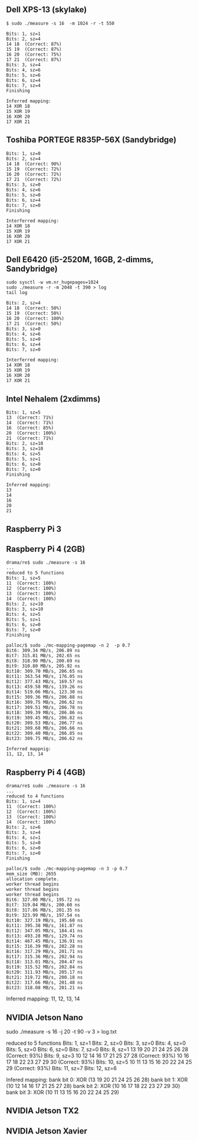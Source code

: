 
## Dell XPS-13 (skylake)

	$ sudo ./measure -s 16  -m 1024 -r -t 550

	Bits: 1, sz=1
	Bits: 2, sz=4
	14 18  (Correct: 87%)
	15 19  (Correct: 87%)
	16 20  (Correct: 75%)
	17 21  (Correct: 87%)
	Bits: 3, sz=4
	Bits: 4, sz=6
	Bits: 5, sz=6
	Bits: 6, sz=4
	Bits: 7, sz=4
	Finishing

	Inferred mapping:  
	14 XOR 18
	15 XOR 19
	16 XOR 20
	17 XOR 21

## Toshiba PORTEGE R835P-56X (Sandybridge)

	Bits: 1, sz=0
	Bits: 2, sz=4
	14 18  (Correct: 90%)
	15 19  (Correct: 72%)
	16 20  (Correct: 72%)
	17 21  (Correct: 72%)
	Bits: 3, sz=0
	Bits: 4, sz=6
	Bits: 5, sz=0
	Bits: 6, sz=4
	Bits: 7, sz=0
	Finishing

	Interferred mapping:
	14 XOR 18
	15 XOR 19
	16 XOR 20
	17 XOR 21

## Dell E6420 (i5-2520M, 16GB, 2-dimms, Sandybridge)

	sudo sysctl -w vm.nr_hugepages=1024
	sudo ./measure -r -m 2048 -t 390 > log
	tail log

	Bits: 2, sz=4
	14 18  (Correct: 50%)
	15 19  (Correct: 50%)
	16 20  (Correct: 100%)
	17 21  (Correct: 50%)
	Bits: 3, sz=0
	Bits: 4, sz=6
	Bits: 5, sz=0
	Bits: 6, sz=4
	Bits: 7, sz=0

	Interferred mapping:
	14 XOR 18
	15 XOR 19
	16 XOR 20
	17 XOR 21

## Intel Nehalem  (2xdimms) 

	Bits: 1, sz=5
	13  (Correct: 71%)
	14  (Correct: 71%)
	16  (Correct: 85%)
	20  (Correct: 100%)
	21  (Correct: 71%)
	Bits: 2, sz=10
	Bits: 3, sz=10
	Bits: 4, sz=5
	Bits: 5, sz=1
	Bits: 6, sz=0
	Bits: 7, sz=0
	Finishing

	Inferred mapping:
	13
	14
	16
	20
	21

## Raspberry Pi 3

## Raspberry Pi 4 (2GB)
	drama/re$ sudo ./measure -s 16
	...
	reduced to 5 functions
	Bits: 1, sz=5
	11  (Correct: 100%)
	12  (Correct: 100%)
	13  (Correct: 100%)
	14  (Correct: 100%)
	Bits: 2, sz=10
	Bits: 3, sz=10
	Bits: 4, sz=5
	Bits: 5, sz=1
	Bits: 6, sz=0
	Bits: 7, sz=0
	Finishing

	palloc/$ sudo ./mc-mapping-pagemap -n 2  -p 0.7
	Bit6: 309.34 MB/s, 206.89 ns
	Bit7: 315.81 MB/s, 202.65 ns
	Bit8: 318.90 MB/s, 200.69 ns
	Bit9: 310.80 MB/s, 205.92 ns
	Bit10: 309.70 MB/s, 206.65 ns
	Bit11: 363.54 MB/s, 176.05 ns
	Bit12: 377.43 MB/s, 169.57 ns
	Bit13: 459.58 MB/s, 139.26 ns
	Bit14: 519.06 MB/s, 123.30 ns
	Bit15: 309.36 MB/s, 206.88 ns
	Bit16: 309.75 MB/s, 206.62 ns
	Bit17: 309.51 MB/s, 206.78 ns
	Bit18: 309.39 MB/s, 206.86 ns
	Bit19: 309.45 MB/s, 206.82 ns
	Bit20: 309.53 MB/s, 206.77 ns
	Bit21: 309.68 MB/s, 206.66 ns
	Bit22: 309.40 MB/s, 206.85 ns
	Bit23: 309.75 MB/s, 206.62 ns

	Inferred mappnig:
	11, 12, 13, 14

## Raspberry Pi 4 (4GB)

	drama/re$ sudo ./measure -s 16
	...
	reduced to 4 functions
	Bits: 1, sz=4
	11  (Correct: 100%)
	12  (Correct: 100%)
	13  (Correct: 100%)
	14  (Correct: 100%)
	Bits: 2, sz=6
	Bits: 3, sz=4
	Bits: 4, sz=1
	Bits: 5, sz=0
	Bits: 6, sz=0
	Bits: 7, sz=0
	Finishing

	palloc/$ sudo ./mc-mapping-pagemap -n 3 -p 0.7
	mem_size (MB): 2655
	allocation complete.
	worker thread begins
	worker thread begins
	worker thread begins
	Bit6: 327.00 MB/s, 195.72 ns
	Bit7: 319.04 MB/s, 200.60 ns
	Bit8: 317.86 MB/s, 201.35 ns
	Bit9: 323.99 MB/s, 197.54 ns
	Bit10: 327.19 MB/s, 195.60 ns
	Bit11: 395.38 MB/s, 161.87 ns
	Bit12: 347.05 MB/s, 184.41 ns
	Bit13: 493.28 MB/s, 129.74 ns
	Bit14: 467.45 MB/s, 136.91 ns
	Bit15: 316.39 MB/s, 202.28 ns
	Bit16: 317.29 MB/s, 201.71 ns
	Bit17: 315.36 MB/s, 202.94 ns
	Bit18: 313.01 MB/s, 204.47 ns
	Bit19: 315.52 MB/s, 202.84 ns
	Bit20: 311.93 MB/s, 205.17 ns
	Bit21: 319.72 MB/s, 200.18 ns
	Bit22: 317.66 MB/s, 201.48 ns
	Bit23: 318.08 MB/s, 201.21 ns

Inferred mapping:
11, 12, 13, 14


## NVIDIA Jetson Nano

sudo ./measure -s 16 -j 20 -t 90 -v 3 > log.txt

reduced to 5 functions
Bits: 1, sz=1
Bits: 2, sz=0
Bits: 3, sz=0
Bits: 4, sz=0
Bits: 5, sz=0
Bits: 6, sz=0
Bits: 7, sz=0
Bits: 8, sz=1
13 19 20 21 24 25 26 28  (Correct: 93%)
Bits: 9, sz=3
10 12 14 16 17 21 25 27 28  (Correct: 93%)
10 16 17 18 22 23 27 29 30  (Correct: 93%)
Bits: 10, sz=5
10 11 13 15 16 20 22 24 25 29  (Correct: 93%)
Bits: 11, sz=7
Bits: 12, sz=6

Infered mapping:
  bank bit 0: XOR (13 19 20 21 24 25 26 28)
  bank bit 1: XOR (10 12 14 16 17 21 25 27 28)
  bank bit 2: XOR (10 16 17 18 22 23 27 29 30)
  bank bit 3: XOR (10 11 13 15 16 20 22 24 25 29)
  
## NVIDIA Jetson TX2

## NVIDIA Jetson Xavier

